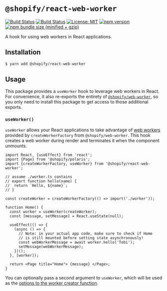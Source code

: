 # `@shopify/react-web-worker`

[![Build Status](https://github.com/Shopify/quilt/workflows/Node-CI/badge.svg?branch=main)](https://github.com/Shopify/quilt/actions?query=workflow%3ANode-CI)
[![Build Status](https://github.com/Shopify/quilt/workflows/Ruby-CI/badge.svg?branch=main)](https://github.com/Shopify/quilt/actions?query=workflow%3ARuby-CI)
[![License: MIT](https://img.shields.io/badge/License-MIT-green.svg)](LICENSE.md) [![npm version](https://badge.fury.io/js/%40shopify%2Freact-web-worker.svg)](https://badge.fury.io/js/%40shopify%2Freact-web-worker.svg) [![npm bundle size (minified + gzip)](https://img.shields.io/bundlephobia/minzip/@shopify/react-web-worker.svg)](https://img.shields.io/bundlephobia/minzip/@shopify/react-web-worker.svg)

A hook for using web workers in React applications.

## Installation

```bash
$ yarn add @shopify/react-web-worker
```

## Usage

This package provides a `useWorker` hook to leverage web workers in React. For convenience, it also re-exports the entirety of [`@shopify/web-worker`](https://github.com/Shopify/quilt/tree/master/packages/web-worker), so you only need to install this package to get access to those additional exports.

### `useWorker()`

`useWorker` allows your React applications to take advantage of [web workers](https://developer.mozilla.org/en-US/docs/Web/API/Web_Workers_API/Using_web_workers) provided by `createWorkerFactory` from `@shopify/web-worker`. This hook creates a web worker during render and terminates it when the component unmounts.

```tsx
import React, {useEffect} from 'react';
import {Page} from '@shopify/polaris';
import {createWorkerFactory, useWorker} from '@shopify/react-web-worker';

// assume ./worker.ts contains
// export function hello(name) {
//  return `Hello, ${name}`;
// }

const createWorker = createWorkerFactory(() => import('./worker'));

function Home() {
  const worker = useWorker(createWorker);
  const [message, setMessage] = React.useState(null);

  useEffect(() => {
    (async () => {
      // Note: in your actual app code, make sure to check if Home
      // is still mounted before setting state asynchronously!
      const webWorkerMessage = await worker.hello('Tobi');
      setMessage(webWorkerMessage);
    })();
  }, [worker]);

  return <Page title="Home"> {message} </Page>;
}
```

You can optionally pass a second argument to `useWorker`, which will be used as the [options to the worker creator function](../web-worker#customizing-worker-creation).
